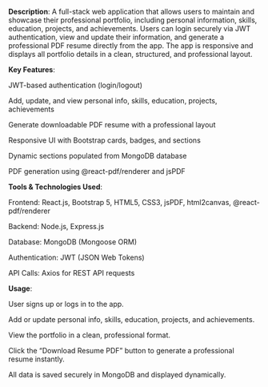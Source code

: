 **Description**:
A full-stack web application that allows users to maintain and showcase their professional portfolio, including personal information, skills, education, projects, and achievements. Users can login securely via JWT authentication, view and update their information, and generate a professional PDF resume directly from the app. The app is responsive and displays all portfolio details in a clean, structured, and professional layout.

**Key Features**:

JWT-based authentication (login/logout)

Add, update, and view personal info, skills, education, projects, achievements

Generate downloadable PDF resume with a professional layout

Responsive UI with Bootstrap cards, badges, and sections

Dynamic sections populated from MongoDB database

PDF generation using @react-pdf/renderer and jsPDF

**Tools & Technologies Used**:

Frontend: React.js, Bootstrap 5, HTML5, CSS3, jsPDF, html2canvas, @react-pdf/renderer

Backend: Node.js, Express.js

Database: MongoDB (Mongoose ORM)

Authentication: JWT (JSON Web Tokens)

API Calls: Axios for REST API requests

**Usage**:

User signs up or logs in to the app.

Add or update personal info, skills, education, projects, and achievements.

View the portfolio in a clean, professional format.

Click the “Download Resume PDF” button to generate a professional resume instantly.

All data is saved securely in MongoDB and displayed dynamically.
